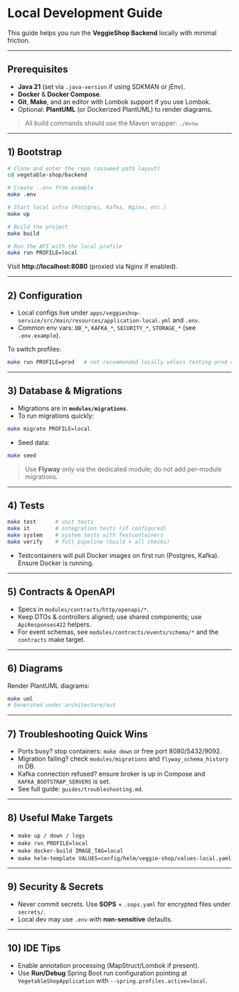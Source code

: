 # Local Development Guide

This guide helps you run the **VeggieShop Backend** locally with minimal friction.

---

## Prerequisites
- **Java 21** (set via `.java-version` if using SDKMAN or jEnv).
- **Docker** & **Docker Compose**.
- **Git**, **Make**, and an editor with Lombok support if you use Lombok.
- Optional: **PlantUML** (or Dockerized PlantUML) to render diagrams.

> All build commands should use the Maven wrapper: `./mvnw`

---

## 1) Bootstrap
```bash
# Clone and enter the repo (assumed path layout)
cd vegetable-shop/backend

# Create ..env from example
make .env

# Start local infra (Postgres, Kafka, Nginx, etc.)
make up

# Build the project
make build

# Run the API with the local profile
make run PROFILE=local
```

Visit **http://localhost:8080** (proxied via Nginx if enabled).

---

## 2) Configuration
- Local configs live under `apps/veggieshop-service/src/main/resources/application-local.yml` and `.env`.
- Common env vars: `DB_*`, `KAFKA_*`, `SECURITY_*`, `STORAGE_*` (see `.env.example`).

To switch profiles:
```bash
make run PROFILE=prod   # not recommended locally unless testing prod config
```

---

## 3) Database & Migrations
- Migrations are in **`modules/migrations`**.
- To run migrations quickly:
```bash
make migrate PROFILE=local
```
- Seed data:
```bash
make seed
```

> Use **Flyway** only via the dedicated module; do not add per-module migrations.

---

## 4) Tests
```bash
make test      # unit tests
make it        # integration tests (if configured)
make system    # system tests with Testcontainers
make verify    # full pipeline (build + all checks)
```

- Testcontainers will pull Docker images on first run (Postgres, Kafka). Ensure Docker is running.

---

## 5) Contracts & OpenAPI
- Specs in `modules/contracts/http/openapi/*`.
- Keep DTOs & controllers aligned; use shared components; use `ApiResponses422` helpers.
- For event schemas, see `modules/contracts/events/schema/*` and the `contracts` make target.

---

## 6) Diagrams
Render PlantUML diagrams:
```bash
make uml
# Generated under architecture/out
```

---

## 7) Troubleshooting Quick Wins
- Ports busy? stop containers: `make down` or free port 8080/5432/9092.
- Migration failing? check `modules/migrations` and `flyway_schema_history` in DB.
- Kafka connection refused? ensure broker is up in Compose and `KAFKA_BOOTSTRAP_SERVERS` is set.
- See full guide: `guides/troubleshooting.md`.

---

## 8) Useful Make Targets
- `make up / down / logs`
- `make run PROFILE=local`
- `make docker-build IMAGE_TAG=local`
- `make helm-template VALUES=config/helm/veggie-shop/values-local.yaml`

---

## 9) Security & Secrets
- Never commit secrets. Use **SOPS** + `.sops.yaml` for encrypted files under `secrets/`.
- Local dev may use `.env` with **non-sensitive** defaults.

---

## 10) IDE Tips
- Enable annotation processing (MapStruct/Lombok if present).
- Use **Run/Debug** Spring Boot run configuration pointing at `VegetableShopApplication` with `--spring.profiles.active=local`.
